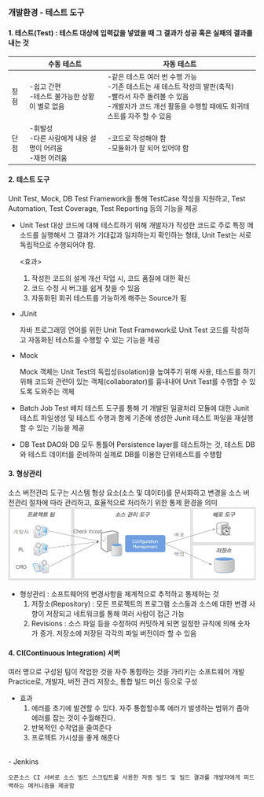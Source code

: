 ### 개발환경 - 테스트 도구
#### 1. 테스트(Test) : 테스트 대상에 입력값을 넣었을 때 그 결과가 성공 혹은 실패의 결과를 내는 것
||수동 테스트|자동 테스트|
|---|---|---|
|장점|-쉽고 간편<br>-테스트 불가능한 상황이 별로 없음|-같은 테스트 여러 번 수행 가능<br>-기존 테스트는 새 테스트 작성의 발판(축적)<br>-빨라서 자주 돌려볼 수 있음<br>-개발자가 코드 개선 활동을 수행할 때에도 회귀테스트를 자주 할 수 있음|
|단점|-휘발성<br>-다른 사람에게 내용 설명이 어려움<br>-재현 어려움|-코드로 작성해야 함<br>-모듈화가 잘 되어 있어야 함|

#### 2. 테스트 도구
Unit Test, Mock, DB Test Framework을 통해 TestCase 작성을 지원하고, Test Automation, Test Coverage, Test Reporting 등의 기능을 제공

- Unit Test
대상 코드에 대해 테스트하기 위해 개발자가 작성한 코드로 주로 특정 메소드를 실행해서 그 결과가 기대값과 일치하는지 확인하는 형태, Unit Test는 서로 독립적으로 수행되어야 함.

    <효과>
    1) 작성한 코드의 설계 개선 작업 시, 코드 품질에 대한 확신
    2) 코드 수정 시 버그를 쉽게 찾을 수 있음
    3) 자동화된 회귀 테스트를 가능하게 해주는 Source가 됨

- JUnit
    
    자바 프로그래밍 언어를 위한 Unit Test Framework로 Unit Test 코드를 작성하고 자동화된 테스트를 수행할 수 있는 기능을 제공

- Mock

    Mock 객체는 Unit Test의 독립성(isolation)을 높여주기 위해 사용, 테스트를 하기 위해 코드와 관련이 있는 객체(collaborator)를 흉내내어 Unit Test를 수행할 수 있도록 도와주는 객체

- Batch Job Test
배치 테스트 도구를 통해 기 개발된 일괄처리 모듈에 대한 Junit 테스트 파일생성 및 테스트 수행과 함께 기존에 생성한 Junit 테스트 파일을 재실행할 수 있는 기능을 제공

- DB Test
DAO와 DB 모두 통틀어 Persistence layer를 테스트하는 것, 테스트 DB와 테스트 데이터를 준비하여 실제로 DB를 이용한 단위테스트를 수행함

#### 3. 형상관리
소스 버전관리 도구는 시스템 형상 요소(소스 및 데이터)를 문서화하고 변경을 소스 버전관리 절차에 따라 관리하고, 효율적으로 처리하기 위한 통제 환경을 의미
![Alt text](./image/image9.png)

- 형상관리 : 소프트웨어의 변경사항을 체계적으로 추적하고 통제하는 것
    1. 저장소(Repository) : 모든 프로젝트의 프로그램 소스들과 소스에 대한 변경 사항이 저장되고 네트워크를 통해 여러 사람이 접근 가능
    2. Revisions : 소스 파일 등을 수정하여 커밋하게 되면 일정한 규칙에 의해 숫자가 증가. 저장소에 저장된 각각의 파일 버전이라 할 수 있음

#### 4. CI(Continuous Integration) 서버
여러 명으로 구성된 팀이 작업한 것을 자주 통합하는 것을 가리키는 소프트웨어 개발 Practice로, 개발자, 버전 관리 저장소, 통합 빌드 머신 등으로 구성

- 효과
    1. 에러를 초기에 발견할 수 있다.  자주 통합할수록 에러가 발생하는 범위가 좁아 에러를 잡는 것이 수월해진다.
    2. 반복적인 수작업을 줄여준다
    3. 프로젝트 가시성을 좋게 해준다<br>
<br>
- Jenkins

    오픈소스 CI 서버로 소스 빌드 스크립트를 사용한 자동 빌드 및 빌드 결과를 개발자에게 피드백하는 매커니즘을 제공함

